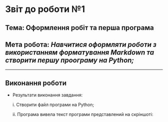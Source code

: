 # Звіт до роботи №1
## Тема: Оформлення робіт та перша програма
## Мета робота: *Навчитися оформляти роботи з використанням форматування Markdown та створити першу проограму на Python;*

---

## Виконання роботи
- Результати виконання завдання:

    i. Створити файл програми на Python;
    
    ii. Програма вивела текст програми представлений на скріншоті: